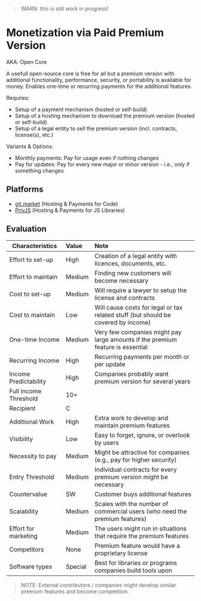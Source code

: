 > WARN: this is still work in progress!

# Monetization via Paid Premium Version
AKA: Open Core

A usefull open-source core is free for all but a premium version with additional functionality, performance, security, or portability is available for money. Enables one-time or recurring payments for the additional features.

Requires:
* Setup of a payment mechanism (hosted or self-build)
* Setup of a hosting mechanism to download the premium version (hosted or self-build)
* Setup of a legal entity to sell the premium version (incl. contracts, license(s), etc.)

Variants & Options:
* Monthly payments: Pay for usage even if nothing changes
* Pay for updates: Pay for every new major or minor version - i.e., only if something changes

## Platforms
* [git.market](https://git.market/) (Hosting & Payments for Code)
* [PrivJS](https://privjs.com/) (Hosting & Payments for JS Libraries)

## Evaluation

| Characteristics                   | Value  | Note |
| --------------------------------- |:------ |:---- |
| Effort to set-up                  | High   | Creation of a legal entity with licences, documents, etc.
| Effort to maintain                | Medium | Finding new customers will become necessary
| Cost to set-up                    | Medium | Will require a lawyer to setup the license and contracts
| Cost to maintain                  | Low    | Will cause costs for legal or tax related stuff (but should be covered by income)
| One-time Income                   | Medium | Very few companies might pay large amounts if the premium feature is essential
| Recurring Income                  | High   | Recurring payments per month or per update
| Income Predictability             | High   | Companies probably want premium version for several years
| Full income Threshold             | 10+    | 
| Recipient                         | C      | 
| Additional Work                   | High   | Extra work to develop and maintain premium features
| Visibility                        | Low    | Easy to forget, ignore, or overlook by users
| Necessity to pay                  | Medium | Might be attractive for companies (e.g., pay for higher security)
| Entry Threshold                   | Medium | Individual contracts for every premium version might be necessary
| Countervalue                      | SW     | Customer buys additional features
| Scalability                       | Medium | Scales with the number of commercial users (who need the premium features)
| Effort for marketing              | Medium | The users might run in situations that require the premium features
| Competitors                       | None   | Premium feature would have a proprietary license
| Software types                    | Special| Best for libraries or programs companies build tools upon

> NOTE: External contributors / companies might develop similar premium features and become competition.
